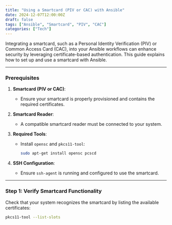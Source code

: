 ```yaml
---
title: "Using a Smartcard (PIV or CAC) with Ansible"
date: 2024-12-07T12:00:00Z
draft: false
tags: ["Ansible", "Smartcard", "PIV", "CAC"]
categories: ["Tech"]
---
```


Integrating a smartcard, such as a Personal Identity Verification (PIV) or Common Access Card (CAC), into your Ansible workflows can enhance security by leveraging certificate-based authentication. This guide explains how to set up and use a smartcard with Ansible.

---

### **Prerequisites**

1. **Smartcard (PIV or CAC)**:
   - Ensure your smartcard is properly provisioned and contains the required certificates.

2. **Smartcard Reader**:
   - A compatible smartcard reader must be connected to your system.

3. **Required Tools**:
   - Install `opensc` and `pkcs11-tool`:
     ```bash
     sudo apt-get install opensc pcscd
     ```

4. **SSH Configuration**:
   - Ensure `ssh-agent` is running and configured to use the smartcard.

---

### **Step 1: Verify Smartcard Functionality**

Check that your system recognizes the smartcard by listing the available certificates:
```bash
pkcs11-tool --list-slots
